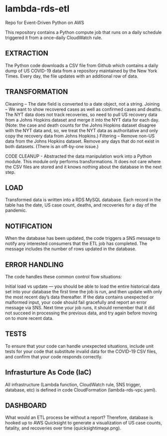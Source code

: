 # lambda-rds-etl
Repo for Event-Driven Python on AWS

This repository contains a Python compute job that runs on a daily schedule triggered it from a once-daily CloudWatch rule.

EXTRACTION
----------
The Python code downloads a CSV file from Github which contains a daily dump of US COVID-19 data from a repository maintained by the New York Times. Every day, the file updates with an additional row of data.

TRANSFORMATION
--------------
Cleaning – The date field is converted to a date object, not a string.
Joining – We want to show recovered cases as well as confirmed cases and deaths. The NYT data does not track recoveries, so need to pull US recovery data from a Johns Hopkins dataset and merge it into the NYT data for each day. (Note: the case and death counts for the Johns Hopkins dataset disagree with the NYT data and, so, we treat the NYT data as authoritative and only copy the recovery data from Johns Hopkins.)
Filtering – Remove non-US data from the Johns Hopkins dataset. Remove any days that do not exist in both datasets. (There is an off-by-one issue.)

CODE CLEANUP - Abstracted the data manipulation work into a Python module. This module only performs transformations. It does not care where the CSV files are stored and it knows nothing about the database in the next step.

LOAD
----
Transformed data is written into a RDS MySQL database.  Each record in the table has the date, US case count, deaths, and recoveries for a day of the pandemic.

NOTIFICATION
------------
When the database has been updated, the code triggers a SNS message to notify any interested consumers that the ETL job has completed. The message includes the number of rows updated in the database.

ERROR HANDLING
--------------
The code handles these common control flow situations:

Initial load vs update — you should be able to load the entire historical data set into your database the first time the job is run, and then update with only the most recent day’s data thereafter.
If the data contains unexpected or malformed input, your code should fail gracefully and report an error message via SNS. Next time your job runs, it should remember that it did not succeed in processing the previous data, and try again before moving on to more recent data.

TESTS
-----
To ensure that your code can handle unexpected situations, include unit tests for your code that substitute invalid data for the COVID-19 CSV files, and confirm that your code responds correctly.

Infrasturture As Code (IaC)
---------------------------
All infrastructure (Lambda function, CloudWatch rule, SNS trigger, database, etc) is defined in code CloudFormation (lambda-rds-vpc.yaml).

DASHBOARD
---------
What would an ETL process be without a report? Therefore, database is hooked up to AWS Quicksight to generate a visualization of US case counts, fatality, and recoveries over time (quicksightimage.png).
